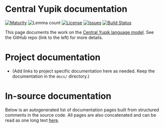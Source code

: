 # Central Yupik documentation

[![Maturity](https://img.shields.io/endpoint?url=https%3A%2F%2Fraw.githubusercontent.com%2Fgiellalt%2Flang-esu%2Fgh-pages%2Fmaturity.json)](https://giellalt.github.io/MaturityClassification.html)
![Lemma count](https://img.shields.io/endpoint?url=https%3A%2F%2Fraw.githubusercontent.com%2Fgiellalt%2Flang-esu%2Fgh-pages%2Flemmacount.json)
[![License](https://img.shields.io/github/license/giellalt/lang-esu)](https://github.com/giellalt/lang-esu/blob/main/LICENSE)
[![Issues](https://img.shields.io/github/issues/giellalt/lang-esu)](https://github.com/giellalt/lang-esu/issues)
[![Build Status](https://builds.giellalt.org/api/badge/lang-esu?label=CI)](https://builds.giellalt.org/pipelines/lang-esu/builds/latest)

This page documents the work on the [Central Yupik language model](http://github.com/giellalt/lang-esu). See the GitHub repo (link to the left) for more details.

# Project documentation

* (Add links to project specific documentation here as needed. Keep the documentation in the `docs/` directory.)

# In-source documentation

Below is an autogenerated list of documentation pages built from structured comments in the source code. All pages are also concatenated and can be read as one long text [here](esu.md).
